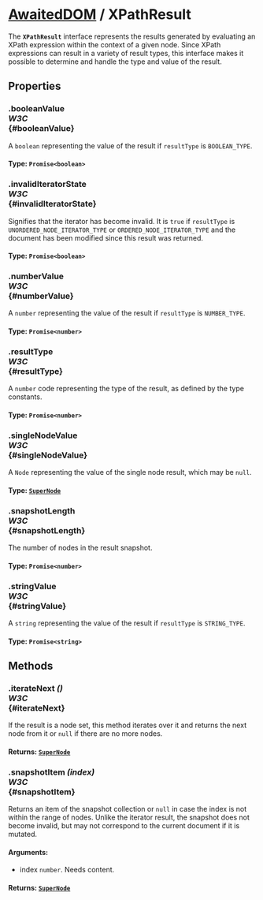 # [AwaitedDOM](/docs/basic-client/awaited-dom) <span>/</span> XPathResult

<div class='overview'><span class="seoSummary">The <strong><code>XPathResult</code></strong> interface represents the results generated by evaluating an XPath expression within the context of a given node.</span> Since XPath expressions can result in a variety of result types, this interface makes it possible to determine and handle the type and value of the result.</div>

## Properties

### .booleanValue <div class="specs"><i>W3C</i></div> {#booleanValue}

A <code>boolean</code> representing the value of the result if <code>resultType</code> is <code>BOOLEAN_TYPE</code>.

#### **Type**: `Promise<boolean>`

### .invalidIteratorState <div class="specs"><i>W3C</i></div> {#invalidIteratorState}

Signifies that the iterator has become invalid. It is <code>true</code> if <code>resultType</code> is <code>UNORDERED_NODE_ITERATOR_TYPE</code> or <code>ORDERED_NODE_ITERATOR_TYPE</code> and the document has been modified since this result was returned.

#### **Type**: `Promise<boolean>`

### .numberValue <div class="specs"><i>W3C</i></div> {#numberValue}

A <code>number</code> representing the value of the result if <code>resultType</code> is <code>NUMBER_TYPE</code>.

#### **Type**: `Promise<number>`

### .resultType <div class="specs"><i>W3C</i></div> {#resultType}

A <code>number</code> code representing the type of the result, as defined by the type constants.

#### **Type**: `Promise<number>`

### .singleNodeValue <div class="specs"><i>W3C</i></div> {#singleNodeValue}

A <code>Node</code> representing the value of the single node result, which may be <code>null</code>.

#### **Type**: [`SuperNode`](/docs/awaited-dom/super-node)

### .snapshotLength <div class="specs"><i>W3C</i></div> {#snapshotLength}

The number of nodes in the result snapshot.

#### **Type**: `Promise<number>`

### .stringValue <div class="specs"><i>W3C</i></div> {#stringValue}

A <code>string</code> representing the value of the result if <code>resultType</code> is <code>STRING_TYPE</code>.

#### **Type**: `Promise<string>`

## Methods

### .iterateNext *()* <div class="specs"><i>W3C</i></div> {#iterateNext}

If the result is a node set, this method iterates over it and returns the next node from it or <code>null</code> if there are no more nodes.

#### **Returns**: [`SuperNode`](/docs/awaited-dom/super-node)

### .snapshotItem *(index)* <div class="specs"><i>W3C</i></div> {#snapshotItem}

Returns an item of the snapshot collection or <code>null</code> in case the index is not within the range of nodes. Unlike the iterator result, the snapshot does not become invalid, but may not correspond to the current document if it is mutated.

#### **Arguments**:


 - index `number`. Needs content.

#### **Returns**: [`SuperNode`](/docs/awaited-dom/super-node)
